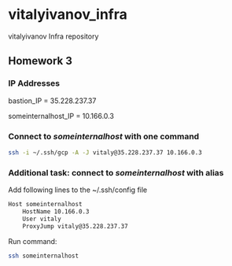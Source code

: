 # vitalyivanov_infra
vitalyivanov Infra repository

## Homework 3

### IP Addresses

bastion_IP = 35.228.237.37

someinternalhost_IP = 10.166.0.3

### Connect to <i>someinternalhost</i> with one command

```bash
ssh -i ~/.ssh/gcp -A -J vitaly@35.228.237.37 10.166.0.3
```

### Additional task: connect to <i>someinternalhost</i> with alias

Add following lines to the ~/.ssh/config file

```bash
Host someinternalhost
    HostName 10.166.0.3
    User vitaly
    ProxyJump vitaly@35.228.237.37   
```

Run command:

```bash
ssh someinternalhost
```

